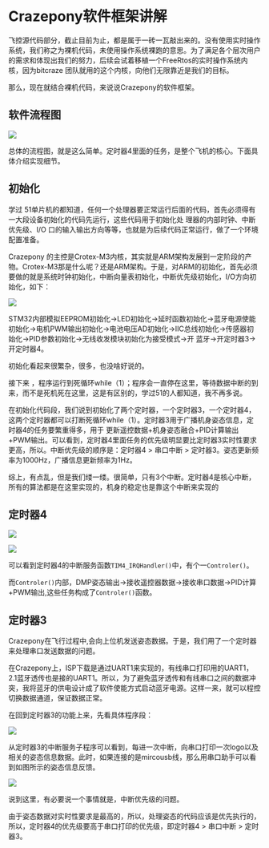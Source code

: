 
#  Crazepony软件框架讲解


飞控源代码部分，截止目前为止，都是属于一砖一瓦敲出来的。没有使用实时操作系统，我们称之为裸机代码，未使用操作系统裸跑的意思。为了满足各个层次用户的需求和体现出我们的努力，后续会试着移植一个FreeRtos的实时操作系统内核，因为bitcraze 团队就用的这个内核，向他们无限靠近是我们的目标。

那么，现在就结合裸机代码，来说说Crazepony的软件框架。

## 软件流程图

![](/assets/img/software-1.png)

总体的流程图，就是这么简单。定时器4里面的任务，是整个飞机的核心。下面具体介绍实现细节。

## 初始化

学过 51单片机的都知道，任何一个处理器要正常运行后面的代码，首先必须得有一大段设备初始化的代码先运行，这些代码用于初始化处  理器的内部时钟、中断优先级、I/O 口的输入输出方向等等，也就是为后续代码正常运行，做了一个环境配置准备。

Crazepony 的主控是Crotex-M3内核，其实就是ARM架构发展到一定阶段的产物。Crotex-M3那是什么呢？还是ARM架构。于是，对ARM的初始化，首先必须要做的就是系统时钟初始化，中断向量表初始化，中断优先级初始化，I/O方向初始化，如下：

![](/assets/img/software-2.png)

STM32内部模拟EEPROM初始化→LED初始化→延时函数初始化→蓝牙电源使能初始化→电机PWM输出初始化→电池电压AD初始化→IIC总线初始化→传感器初始化→PID参数初始化→无线收发模块初始化为接受模式→开 蓝牙→开定时器3→开定时器4。

初始化看起来很繁杂，很多，也没啥好说的。

接下来 ，程序运行到死循环while（1）；程序会一直停在这里，等待数据中断的到来，而不是死机死在这里，这是有区别的，学过51的人都知道，我不再多说。



在初始化代码段，我们说到初始化了两个定时器，一个定时器3，一个定时器4，这两个定时器都可以打断死循环while（1）。定时器3用于广播机身姿态信息，定时器4的任务要繁重得多，用于 更新遥控数据+机身姿态融合+PID计算输出+PWM输出。可以看到，定时器4里面任务的优先级明显要比定时器3实时性要求更高，所以。中断优先级的顺序是：定时器4 > 串口中断 > 定时器3。姿态更新频率为1000Hz，广播信息更新频率为1Hz。

综上，有点乱，但是我们缕一缕。很简单，只有3个中断。定时器4是核心中断，所有的算法都是在这里实现的，机身的稳定也是靠这个中断来实现的

## 定时器4

![](/assets/img/software-3.png)

![](/assets/img/software-4.png)

可以看到定时器4的中断服务函数`TIM4_IRQHandler()`中，有个一`Controler()`。

而`Controler()`内部，DMP姿态输出→接收遥控器数据→接收串口数据→PID计算+PWM输出,这些任务构成了`Controler()`函数。

## 定时器3
Crazepony在飞行过程中,会向上位机发送姿态数据。于是，我们用了一个定时器来处理串口发送数据的问题。

在Crazepony上，ISP下载是通过UART1来实现的，有线串口打印用的UART1，2.1蓝牙透传也是接的UART1。所以，为了避免蓝牙透传和有线串口之间的数据冲突，我将蓝牙的供电设计成了软件使能方式启动蓝牙电源。这样一来，就可以程控切换数据通道，保证数据正常。

在回到定时器3的功能上来，先看具体程序段：

![](/assets/img/software-5.png)

从定时器3的中断服务子程序可以看到，每进一次中断，向串口打印一次logo以及相关的姿态信息数据。此时，如果连接的是mircousb线，那么用串口助手可以看到如图所示的姿态信息反馈。


![](/assets/img/software-6.png)

说到这里，有必要说一个事情就是，中断优先级的问题。

由于姿态数据对实时性要求是最高的，所以，处理姿态的代码应该是优先执行的，所以，定时器4的优先级要高于串口打印的优先级，即定时器4 > 串口中断 > 定时器3。



